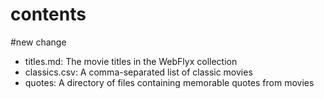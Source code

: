 # contents
#new change
- titles.md: The movie titles in the WebFlyx collection
- classics.csv: A comma-separated list of classic movies
- quotes: A directory of files containing memorable quotes from movies
